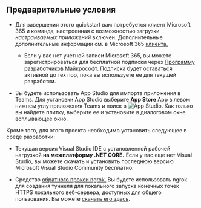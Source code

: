 ## <a name="prerequisites"></a>Предварительные условия

- Для завершения этого quickstart вам потребуется клиент Microsoft 365 и команда, настроенная с возможностью загрузки *настраиваемых приложений* включен. Дополнительные дополнительные информации см. в Microsoft 365 [клиента.](~/concepts/build-and-test/prepare-your-o365-tenant.md)
  - Если у вас нет учетной записи Microsoft 365, вы можете зарегистрироваться для бесплатной подписки через [Программу разработчиков Майкрософт.](https://developer.microsoft.com/en-us/microsoft-365/dev-program) Подписка будет оставаться активной до тех пор, пока вы используете ее для текущей разработки.

- Вы будете использовать App Studio для импорта приложения в Teams. Для установки App Studio выберите **App Store** App в левом нижнем углу приложения Teams и поиск в ![ App ](~/assets/images/tab-images/storeApp.png) Studio. Как только вы найдете плитку, выберите ее и установите в диалоговом окне всплывающее окно.

Кроме того, для этого проекта необходимо установить следующее в среде разработки:

- Текущая версия Visual Studio IDE с установленной рабочей нагрузкой **на межплатформу .NET CORE.** Если у вас еще нет Visual Studio, вы можете скачать и установить последнюю версию Microsoft Visual Studio Community бесплатно. [](https://visualstudio.microsoft.com/downloads)

- Средство [обратного прокси ngrok.](https://ngrok.com) Вы будете использовать ngrok для создания туннеля для локального запуска конечных точек HTTPS локального веб-сервера, доступных для общего пользования. Вы можете [скачать его здесь](https://ngrok.com/download).
